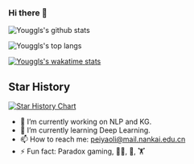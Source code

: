 ### Hi there 👋

![Youggls's github stats](https://github-readme-stats.vercel.app/api?username=Youggls&show_icons=true&&bg_color=30,e96443,904e95&title_color=fff&text_color=fff)

![Youggls's top langs](https://github-readme-stats.vercel.app/api/top-langs/?username=Youggls)

[![Youggls's wakatime stats](https://github-readme-stats.vercel.app/api/wakatime?username=FallenLeaves)](https://github.com/anuraghazra/github-readme-stats)

## Star History

[![Star History Chart](https://api.star-history.com/svg?repos=Youggls/Compiler,Youggls/ACROSS-ACL23&type=Date)](https://star-history.com/#Youggls/Compiler&Youggls/ACROSS-ACL23&Date)



- 🔭 I’m currently working on NLP and KG.
- 🌱 I’m currently learning Deep Learning.
- 📫 How to reach me: peiyaoli@mail.nankai.edu.cn
- ⚡ Fun fact: Paradox gaming, 🏃‍♂️, 💪, 🏋️
